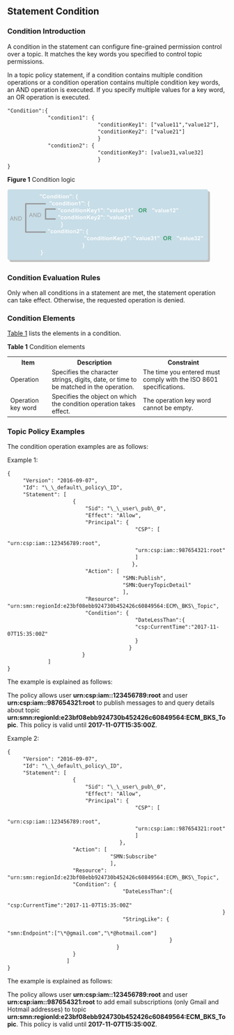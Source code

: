 ## Statement Condition

### Condition Introduction

A condition in the statement can configure fine-grained permission control over a topic. It matches the key words you specified to control topic permissions.

In a topic policy statement, if a condition contains multiple condition operations or a condition operation contains multiple condition key words, an AND operation is executed. If you specify multiple values for a key word, an OR operation is executed.

    "Condition":{
			     "condition1": {
							     "conditionKey1": ["value11","value12"],
							     "conditionKey2": ["value21"]
							     }
			     "condition2": {
							     "conditionKey3": [value31,value32]
							     }
    }

**Figure 1** Condition logic

![](figure/condition.png)

### Condition Evaluation Rules

Only when all conditions in a statement are met, the statement operation can take effect. Otherwise, the requested operation is denied.

### Condition Elements

<a href="#table1">Table 1</a> lists the elements in a condition.

<a name="table1">**Table 1** Condition elements</a>
	<table>
    <tr>
       <th>Item</th>
       <th>Description</th> 
	   <th>Constraint</th>
     </tr>
     <tr>
         <td>Operation </td>
         <td>Specifies the character strings, digits, date, or time to be matched in the operation.</td>
		 <td>The time you entered must comply with the ISO 8601 specifications.</td>
     </tr>
     <tr>
         <td>Operation key word</td>
         <td>Specifies the object on which the condition operation takes effect.</td>
		 <td>The operation key word cannot be empty.</td>
     </tr>
     </table>  
### Topic Policy Examples

The condition operation examples are as follows:

Example 1:

    {
	     "Version": "2016-09-07",
	     "Id": "\_\_default\_policy\_ID",
	     "Statement": [
					     {
						     "Sid": "\_\_user\_pub\_0",
						     "Effect": "Allow",
						     "Principal": {
										     "CSP": [
										     "urn:csp:iam::123456789:root",
										     "urn:csp:iam::987654321:root"
										     ]
					     					},
						     "Action": [
									     "SMN:Publish",
									     "SMN:QueryTopicDetail"
									     ],
						     "Resource": "urn:smn:regionId:e23bf08ebb924730b452426c60849564:ECM\_BKS\_Topic",
						     "Condition": {
										     "DateLessThan":{
										     "csp:CurrentTime":"2017-11-07T15:35:00Z"
										     }
										   }
						    }
			     ]
    }

The example is explained as follows:

The policy allows user **urn:csp:iam::123456789:root** and user **urn:csp:iam::987654321:root** to publish messages to and query details about topic **urn:smn:regionId:e23bf08ebb924730b452426c60849564:ECM\_BKS\_Topic**. This policy is valid until **2017-11-07T15:35:00Z**.

Example 2:
    
    {
	     "Version": "2016-09-07",
	     "Id": "\_\_default\_policy\_ID",
	     "Statement": [
					     {
						     "Sid": "\_\_user\_pub\_0",
						     "Effect": "Allow",
						     "Principal": {
										     "CSP": [
										     "urn:csp:iam::123456789:root",
										     "urn:csp:iam::987654321:root"
										     ]
					     				},
					     "Action": [
								     "SMN:Subscribe"
								     ],
					     "Resource": "urn:smn:regionId:e23bf08ebb924730b452426c60849564:ECM\_BKS\_Topic",
					     "Condition": {
									     "DateLessThan":{
													     "csp:CurrentTime":"2017-11-07T15:35:00Z"
																	     }
									     "StringLike": {
									     					"smn:Endpoint":["\*@gmail.com","\*@hotmail.com"]
									     				}
									   }
					     }
					   ]
    }

The example is explained as follows:

The policy allows user **urn:csp:iam::123456789:root** and user **urn:csp:iam::987654321:root** to add email subscriptions (only Gmail and Hotmail addresses) to topic **urn:smn:regionId:e23bf08ebb924730b452426c60849564:ECM\_BKS\_Topic**. This policy is valid until **2017-11-07T15:35:00Z**.
